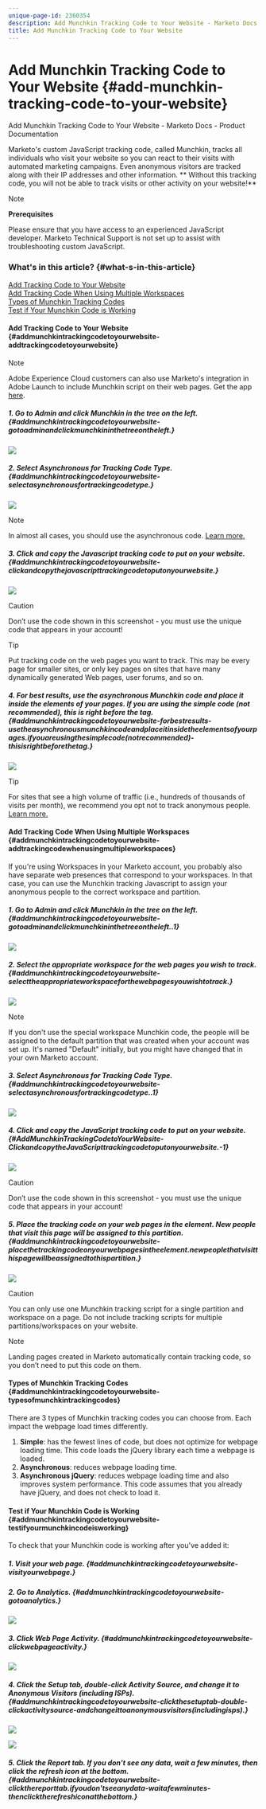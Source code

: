 ```yaml
---
unique-page-id: 2360354
description: Add Munchkin Tracking Code to Your Website - Marketo Docs - Product Documentation
title: Add Munchkin Tracking Code to Your Website
---
```


# Add Munchkin Tracking Code to Your Website {#add-munchkin-tracking-code-to-your-website}

Add Munchkin Tracking Code to Your Website - Marketo Docs - Product Documentation

Marketo's custom JavaScript tracking code, called Munchkin, tracks all individuals who visit your website so you can react to their visits with automated marketing campaigns. Even anonymous visitors are tracked along with their IP addresses and other information. ** Without this tracking code, you will not be able to track visits or other activity on your website!**

>[!NOTE]
>
>**Prerequisites**
>
>Please ensure that you have access to an experienced JavaScript developer. Marketo Technical Support is not set up to assist with troubleshooting custom JavaScript.

### What's in this article? {#what-s-in-this-article}

[Add Tracking Code to Your Website](#addmunchkintrackingcodetoyourwebsite-addtrackingcodetoyourwebsite)  
[Add Tracking Code When Using Multiple Workspaces](#addmunchkintrackingcodetoyourwebsite-addtrackingcodewhenusingmultipleworkspaces)  
[Types of Munchkin Tracking Codes](#addmunchkintrackingcodetoyourwebsite-typesofmunchkintrackingcodes)  
[Test if Your Munchkin Code is Working](#addmunchkintrackingcodetoyourwebsite-testifyourmunchkincodeisworking)

#### Add Tracking Code to Your Website {#addmunchkintrackingcodetoyourwebsite-addtrackingcodetoyourwebsite}

>[!NOTE]
>
>Adobe Experience Cloud customers can also use Marketo's integration in Adobe Launch to include Munchkin script on their web pages. Get the app [here](https://www.adobeexchange.com/experiencecloud.details.101054.html).

##### 1. Go to Admin and click Munchkin in the tree on the left. {#addmunchkintrackingcodetoyourwebsite-gotoadminandclickmunchkininthetreeontheleft.}

![](assets/image2015-8-25-16-3a21-3a14.png)

##### 2. Select Asynchronous for Tracking Code Type. {#addmunchkintrackingcodetoyourwebsite-selectasynchronousfortrackingcodetype.}

![](assets/image2015-8-25-16-3a24-3a33.png)

>[!NOTE]
>
>In almost all cases, you should use the asynchronous code. [Learn more.](#AddMunchkinTrackingCodetoYourWebsite-TypesofMunchkinTrackingCodes)

##### 3. Click and copy the Javascript tracking code to put on your website. {#addmunchkintrackingcodetoyourwebsite-clickandcopythejavascripttrackingcodetoputonyourwebsite.}

![](assets/image2015-8-25-16-3a26-3a12.png)

>[!CAUTION]
>
>Don’t use the code shown in this screenshot - you must use the unique code that appears in your account!

>[!TIP]
>
>Put tracking code on the web pages you want to track. This may be every page for smaller sites, or only key pages on sites that have many dynamically generated Web pages, user forums, and so on.

##### 4. For best results, use the asynchronous Munchkin code and place it inside the <head> elements of your pages. If you are using the simple code (not recommended), this is right before the </body> tag. {#addmunchkintrackingcodetoyourwebsite-forbestresults-usetheasynchronousmunchkincodeandplaceitinsidethe<head>elementsofyourpages.ifyouareusingthesimplecode(notrecommended)-thisisrightbeforethe</body>tag.}

![](assets/image2015-8-25-16-3a5-3a20.png)

>[!TIP]
>
>For sites that see a high volume of traffic (i.e., hundreds of thousands of visits per month), we recommend you opt not to track anonymous people. [Learn more.](http://developers.marketo.com/documentation/websites/lead-tracking-munchkin-js/)

#### Add Tracking Code When Using Multiple Workspaces {#addmunchkintrackingcodetoyourwebsite-addtrackingcodewhenusingmultipleworkspaces}

If you're using Workspaces in your Marketo account, you probably also have separate web presences that correspond to your workspaces. In that case, you can use the Munchkin tracking Javascript to assign your anonymous people to the correct workspace and partition.

##### 1. Go to Admin and click Munchkin in the tree on the left. {#addmunchkintrackingcodetoyourwebsite-gotoadminandclickmunchkininthetreeontheleft..1}

![](assets/image2015-8-25-16-3a28-3a41.png)

##### 2.  Select the appropriate workspace for the web pages you wish to track. {#addmunchkintrackingcodetoyourwebsite-selecttheappropriateworkspaceforthewebpagesyouwishtotrack.}

![](assets/image2015-8-25-16-3a30-3a32.png)

>[!NOTE]
>
>If you don't use the special workspace Munchkin code, the people will be assigned to the default partition that was created when your account was set up. It's named "Default" initially, but you might have changed that in your own Marketo account.

##### 3. Select Asynchronous for Tracking Code Type. {#addmunchkintrackingcodetoyourwebsite-selectasynchronousfortrackingcodetype..1}

![](assets/image2015-8-25-16-3a32-3a42.png)

##### 4. Click and copy the JavaScript tracking code to put on your website. {#AddMunchkinTrackingCodetoYourWebsite-ClickandcopytheJavaScripttrackingcodetoputonyourwebsite.-1}

![](assets/image2015-8-25-16-3a34-3a7.png)

>[!CAUTION]
>
>Don’t use the code shown in this screenshot - you must use the unique code that appears in your account!

##### 5. Place the tracking code on your web pages in the <head> element. New people that visit this page will be assigned to this partition. {#addmunchkintrackingcodetoyourwebsite-placethetrackingcodeonyourwebpagesinthe<head>element.newpeoplethatvisitthispagewillbeassignedtothispartition.}

![](assets/image2015-8-25-16-3a5-3a20.png)

>[!CAUTION]
>
>You can only use one Munchkin tracking script for a single partition and workspace on a page. Do not include tracking scripts for multiple partitions/workspaces on your website.

>[!NOTE]
>
>Landing pages created in Marketo automatically contain tracking code, so you don’t need to put this code on them.

#### Types of Munchkin Tracking Codes {#addmunchkintrackingcodetoyourwebsite-typesofmunchkintrackingcodes}

There are 3 types of Munchkin tracking codes you can choose from. Each impact the webpage load times differently.

1. **Simple**: has the fewest lines of code, but does not optimize for webpage loading time. This code loads the jQuery library each time a webpage is loaded.
1. **Asynchronous**: reduces webpage loading time.
1. **Asynchronous jQuery**: reduces webpage loading time and also improves system performance. This code assumes that you already have jQuery, and does not check to load it.

#### Test if Your Munchkin Code is Working {#addmunchkintrackingcodetoyourwebsite-testifyourmunchkincodeisworking}

To check that your Munchkin code is working after you've added it: 

##### 1. Visit your web page. {#addmunchkintrackingcodetoyourwebsite-visityourwebpage.}

##### 2. Go to Analytics. {#addmunchkintrackingcodetoyourwebsite-gotoanalytics.}

![](assets/mainnav-analytics-hand.png)

##### 3. Click Web Page Activity. {#addmunchkintrackingcodetoyourwebsite-clickwebpageactivity.}

![](assets/webanalytics.png)

##### 4. Click the Setup tab, double-click Activity Source, and change it to Anonymous Visitors (including ISPs). {#addmunchkintrackingcodetoyourwebsite-clickthesetuptab-double-clickactivitysource-andchangeittoanonymousvisitors(includingisps).}

![](assets/analytics-activity-source.png)

![](assets/activitysource.png)

##### 5. Click the Report tab. If you don't see any data, wait a few minutes, then click the refresh icon at the bottom. {#addmunchkintrackingcodetoyourwebsite-clickthereporttab.ifyoudon'tseeanydata-waitafewminutes-thenclicktherefreshiconatthebottom.}

